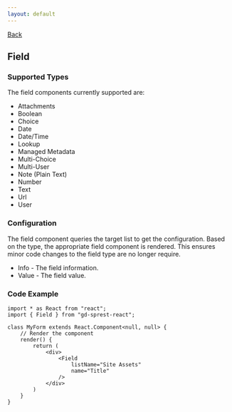 ```yaml
---
layout: default
---
```

[Back](/react)
## Field
### Supported Types
The field components currently supported are:
* Attachments
* Boolean
* Choice
* Date
* Date/Time
* Lookup
* Managed Metadata
* Multi-Choice
* Multi-User
* Note (Plain Text)
* Number
* Text
* Url
* User

### Configuration
The field component queries the target list to get the configuration. Based on the type, the appropriate field component is rendered. This ensures minor code changes to the field type are no longer require.
* Info - The field information.
* Value - The field value.

### Code Example
```tsx
import * as React from "react";
import { Field } from "gd-sprest-react";

class MyForm extends React.Component<null, null> {
    // Render the component
    render() {
        return (
            <div>
                <Field
                    listName="Site Assets"
                    name="Title"
                />
            </div>
        )
    }
}
```